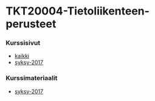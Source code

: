 # TKT20004-Tietoliikenteen-perusteet

### Kurssisivut
* [kaikki](https://courses.helsinki.fi/fi/tkt40004/)
* [syksy-2017](https://courses.helsinki.fi/fi/tkt20004/119284953)

### Kurssimateriaalit
* [syksy-2017]()